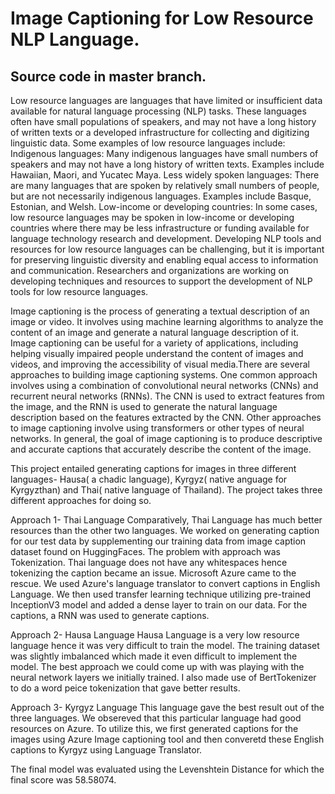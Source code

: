 # Image Captioning for Low Resource NLP Language. 
## Source code in master branch.

Low resource languages are languages that have limited or insufficient data available for natural language processing (NLP) tasks. These languages often have small populations of speakers, and may not have a long history of written texts or a developed infrastructure for collecting and digitizing linguistic data. Some examples of low resource languages include: Indigenous languages: Many indigenous languages have small numbers of speakers and may not have a long history of written texts. Examples include Hawaiian, Maori, and Yucatec Maya. Less widely spoken languages: There are many languages that are spoken by relatively small numbers of people, but are not necessarily indigenous languages. Examples include Basque, Estonian, and Welsh. Low-income or developing countries: In some cases, low resource languages may be spoken in low-income or developing countries where there may be less infrastructure or funding available for language technology research and development. Developing NLP tools and resources for low resource languages can be challenging, but it is important for preserving linguistic diversity and enabling equal access to information and communication. Researchers and organizations are working on developing techniques and resources to support the development of NLP tools for low resource languages.

Image captioning is the process of generating a textual description of an image or video. It involves using machine learning algorithms to analyze the content of an image and generate a natural language description of it. Image captioning can be useful for a variety of applications, including helping visually impaired people understand the content of images and videos, and improving the accessibility of visual media.There are several approaches to building image captioning systems. One common approach involves using a combination of convolutional neural networks (CNNs) and recurrent neural networks (RNNs). The CNN is used to extract features from the image, and the RNN is used to generate the natural language description based on the features extracted by the CNN. Other approaches to image captioning involve using transformers or other types of neural networks. In general, the goal of image captioning is to produce descriptive and accurate captions that accurately describe the content of the image.

This project entailed generating captions for images in three different languages- Hausa( a chadic language), Kyrgyz( native anguage for Kyrgyzthan) and Thai( native language of Thailand). The project takes three different approaches for doing so.

Approach 1- Thai Language Comparatively, Thai Language has much better resources than the other two languages. We worked on generating caption for our test data by supplementing our training data from image caption dataset found on HuggingFaces. The problem with approach was Tokenization. Thai language does not have any whitespaces hence tokenizing the caption became an issue. Microsoft Azure came to the rescue. We used Azure's language translator to convert captions in English Language. We then used transfer learning technique utilizing pre-trained InceptionV3 model and added a dense layer to train on our data. For the captions, a RNN was used to generate captions.

Approach 2- Hausa Language Hausa Language is a very low resource language hence it was very difficult to train the model. The training dataset was slightly imbalanced which made it even difficult to implement the model. The best approach we could come up with was playing with the neural network layers we initially trained. I also made use of BertTokenizer to do a word peice tokenization that gave better results.

Approach 3- Kyrgyz Language This language gave the best result out of the three languages. We obsereved that this particular language had good resources on Azure. To utilize this, we first generated captions for the images using Azure Image captioning tool and then converetd these English captions to Kyrgyz using Language Translator.

The final model was evaluated using the Levenshtein Distance for which the final score was 58.58074.
